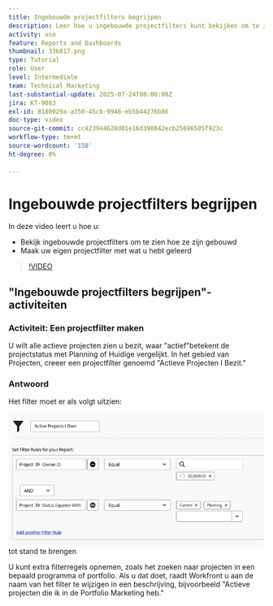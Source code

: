 ```yaml
---
title: Ingebouwde projectfilters begrijpen
description: Leer hoe u ingebouwde projectfilters kunt bekijken om te zien hoe ze zijn gemaakt en uw eigen projectfilter kunt maken in Workfront.
activity: use
feature: Reports and Dashboards
thumbnail: 336817.png
type: Tutorial
role: User
level: Intermediate
team: Technical Marketing
last-substantial-update: 2025-07-24T00:00:00Z
jira: KT-9083
exl-id: 8180029a-a350-45cb-9948-eb5b44276b86
doc-type: video
source-git-commit: cc423944628d01e16d390842ecb25696505f923c
workflow-type: tm+mt
source-wordcount: '158'
ht-degree: 0%

---
```


# Ingebouwde projectfilters begrijpen

In deze video leert u hoe u:

* Bekijk ingebouwde projectfilters om te zien hoe ze zijn gebouwd
* Maak uw eigen projectfilter met wat u hebt geleerd

>[!VIDEO](https://video.tv.adobe.com/v/336817/?quality=12&learn=on&enablevpops=0)

## &quot;Ingebouwde projectfilters begrijpen&quot;-activiteiten


### Activiteit: Een projectfilter maken

U wilt alle actieve projecten zien u bezit, waar &quot;actief&quot;betekent de projectstatus met Planning of Huidige vergelijkt. In het gebied van Projecten, creeer een projectfilter genoemd &quot;Actieve Projecten I Bezit.&quot;

### Antwoord

Het filter moet er als volgt uitzien:

![&#x200B; een beeld van het scherm om een projectfilter &#x200B;](assets/opening-built-in-project-filters-1.png) tot stand te brengen

U kunt extra filterregels opnemen, zoals het zoeken naar projecten in een bepaald programma of portfolio. Als u dat doet, raadt Workfront u aan de naam van het filter te wijzigen in een beschrijving, bijvoorbeeld &quot;Actieve projecten die ik in de Portfolio Marketing heb.&quot;
